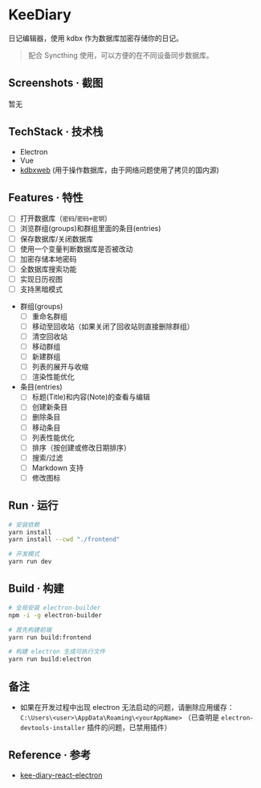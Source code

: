 # KeeDiary

日记编辑器，使用 kdbx 作为数据库加密存储你的日记。

> 配合 Syncthing 使用，可以方便的在不同设备同步数据库。

## Screenshots · 截图

暂无

## TechStack · 技术栈

- Electron
- Vue
- [kdbxweb](https://github.com/keeweb/kdbxweb) (用于操作数据库，由于网络问题使用了拷贝的国内源)

## Features · 特性

- [ ] 打开数据库（`密码`/`密码+密钥`）
- [ ] 浏览群组(groups)和群组里面的条目(entries)
- [ ] 保存数据库/关闭数据库
- [ ] 使用一个变量判断数据库是否被改动
- [ ] 加密存储本地密码
- [ ] 全数据库搜索功能
- [ ] 实现日历视图
- [ ] 支持黑暗模式
- 群组(groups)
    - [ ] 重命名群组
    - [ ] 移动至回收站（如果关闭了回收站则直接删除群组）
    - [ ] 清空回收站
    - [ ] 移动群组
    - [ ] 新建群组
    - [ ] 列表的展开与收缩
    - [ ] 渲染性能优化
- 条目(entries)
    - [ ] 标题(Title)和内容(Note)的查看与编辑
    - [ ] 创建新条目
    - [ ] 删除条目
    - [ ] 移动条目
    - [ ] 列表性能优化
    - [ ] 排序（按创建或修改日期排序）
    - [ ] 搜索/过滤
    - [ ] Markdown 支持
    - [ ] 修改图标

## Run · 运行

```sh
# 安装依赖
yarn install
yarn install --cwd "./frontend"

# 开发模式 
yarn run dev
```

## Build · 构建

```sh
# 全局安装 electron-builder
npm -i -g electron-builder

# 首先构建前端
yarn run build:frontend

# 构建 electron 生成可执行文件
yarn run build:electron
```

## 备注

- 如果在开发过程中出现 electron 无法启动的问题，请删除应用缓存：`C:\Users\<user>\AppData\Roaming\<yourAppName>` （已查明是 `electron-devtools-installer` 插件的问题，已禁用插件）

## Reference · 参考

- [kee-diary-react-electron](https://github.com/canwdev/kee-diary-react-electron)
